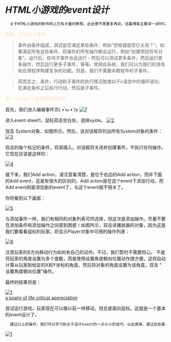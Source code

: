 # ***HTML小游戏的event设计***

```java
  关于HTML小游戏的制作网上已有大量的教程，此处便不再重复再说，这篇博客主要讲一讲HTLM游戏制作中的一个event的编写与设计
```

 <font color=NavajoWhite>   条件，行动和子事件</font>


 > 事件由条件组成，测试是否满足某些条件，例如“空格键是否已关闭？”。如果满足所有这些条件，则事件的所有操作都会运行，例如“创建项目符号对象”。运行后，任何子事件也会运行 - 然后可以测试更多条件，然后运行更多操作，然后运行更多子事件，等等。使用此系统，我们可以为我们的游戏和应用程序构建复杂的功能。但是，我们不需要本教程中的子事件。

> 简而言之，条件，行动和子事件的执行情况就类似于c语言中的循环语句，在满足条件之后执行行动，然后是子事件。

<font color=NavajoWhite>第一个event：使角色指向鼠标</font>

首先，我们进入编辑事件页( •̀ ω •́ )y
<a href="https://imgbb.com/"><img src="https://image.ibb.co/dkGweU/7.png" alt="7" border="0"></a>

进入event sheet1，鼠标双击空白处，选择syste。
<a href="https://imgbb.com/"><img src="https://image.ibb.co/gaTytp/2.png" alt="2" border="0"></a>

双击 System对象，如图所示。然后，该对话框将列出所有System对象的条件：
<a href="https://imgbb.com/"><img src="https://image.ibb.co/kaR7m9/3.png" alt="3" border="0"></a>

双击的每个标记的条件，将其插入。对话框将关闭并创建事件，不执行任何操作。它现在应该是这样的：

  <a href="https://imgbb.com/"><img src="https://image.ibb.co/fEsf69/4.png" alt="4" border="0"></a>

  接下来，我们Add action，请注意看清楚，是位于右边的Add action，而非下面的Add event，这是有很大的区别的。Add action是在这个event下添加行动，而Add event则是添加新的event了，与这个event就不相关了。

你将看到以下画面：


<a href="https://imgbb.com/"><img src="https://image.ibb.co/fFibeU/5.png" alt="5" border="0"></a>

与添加事件一样，我们有相同的对象列表可供选择，但这次是添加操作。尽量不要在添加条件和添加操作之间感到困惑！如图所示，双击该播放器的对象，因为这是我们要看看鼠标的玩家。将显示Player对象中可用的操作列表：

<a href="https://imgbb.com/"><img src="https://image.ibb.co/bt89zU/6.png" alt="6" border="0" /></a>

注意玩家的8方向移动行为如何有自己的动作。不过，我们暂时不需要担心。
不是将玩家的角度设置为多个度数，而是使用设置角度朝向位置动作很方便。这将自动计算从玩家到给定的X和Y坐标的角度，然后将对象的角度设置为该角度。双击 “ 设置角度朝向位置”操作。

最终的结果将是：

<a href="https://imgbb.com/"><img src="https://image.ibb.co/crwjYp/1.png" alt="1" border="0"></a><br /><a target='_blank' href='https://poetandpoem.com/analysis-of-a-psalm-of-life-by-henry-wadsworth-longfellow'>a psalm of life critical appreciation</a><br />

尝试运行游戏，玩家现在可以像以前一样移动，但总是面向鼠标。这就是一个基本的event设计了。

```java
  通过以上的操作，我们可以学习到关于设计event的一点小小的技巧，以此类推，通过这些基本操作，我们便可以掌握如何设计其它的event了。不过这也需要加强自己的英语水平以便去理解每个actio的意义。
```

<a href="https://ibb.co/n2RbUU"><img src="https://preview.ibb.co/ctrX3p/1.gif" alt="1" border="0" /></a>